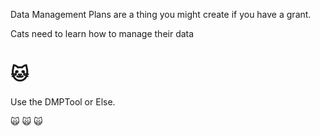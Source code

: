 Data Management Plans are a thing you might create if you have a grant. 

Cats need to learn how to manage their data 

:cat:
=======
Use the DMPTool or Else. 

:scream_cat:
:scream_cat:
:scream_cat:
